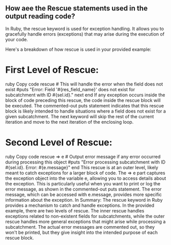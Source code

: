## How aee the Rescue statements used in the output reading code?

In Ruby, the rescue keyword is used for exception handling. It allows you to gracefully handle errors (exceptions) that may arise during the execution of your code.

Here's a breakdown of how rescue is used in your provided example:

# First Level of Rescue:

ruby
Copy code
rescue
    # This will handle the error when the field does not exist
    #puts "Error: Field '#{res_field_name}' does not exist for subcatchment with ID #{sel.id}."
    next
end
If any exception occurs inside the block of code preceding this rescue, the code inside the rescue block will be executed.
The commented-out puts statement indicates that this rescue block is likely intended to handle situations where a field does not exist for a given subcatchment.
The next keyword will skip the rest of the current iteration and move to the next iteration of the enclosing loop.

# Second Level of Rescue:

ruby
Copy code
rescue => e
    # Output error message if any error occurred during processing this object
    #puts "Error processing subcatchment with ID #{sel.id}. Error: #{e.message}"
end
This rescue is at an outer level, likely meant to catch exceptions for a larger block of code.
The => e part captures the exception object into the variable e, allowing you to access details about the exception. This is particularly useful when you want to print or log the error message, as shown in the commented-out puts statement.
The error message, which can be accessed with e.message, provides more specific information about the exception.
In Summary:
The rescue keyword in Ruby provides a mechanism to catch and handle exceptions. In the provided example, there are two levels of rescue. The inner rescue handles exceptions related to non-existent fields for subcatchments, while the outer rescue handles more general exceptions that might arise while processing a subcatchment. The actual error messages are commented out, so they won't be printed, but they give insight into the intended purpose of each rescue block.